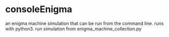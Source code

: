 # consoleEnigma
an enigma machine simulation that can be run from the command line.
runs with python3. run simulation from enigma_machine_collection.py
